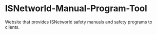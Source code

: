 # ISNetworld-Manual-Program-Tool
Website that provides ISNetworld safety manuals and safety programs to clients.
